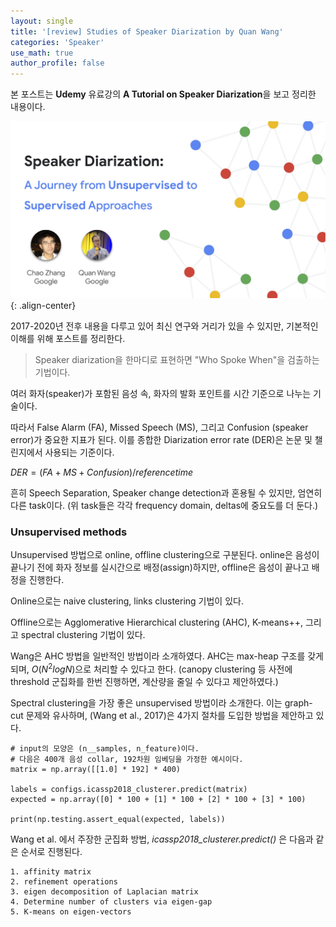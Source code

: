 ```yaml
---
layout: single
title: '[review] Studies of Speaker Diarization by Quan Wang'
categories: 'Speaker'
use_math: true
author_profile: false
---
```


본 포스트는 **Udemy** 유료강의 **A Tutorial on Speaker Diarization**을 보고 정리한 내용이다.

![ECAPA_TDNN](/assets/images/2024-11-06-SD_slide1.jpg){: .align-center}

2017-2020년 전후 내용을 다루고 있어 최신 연구와 거리가 있을 수 있지만, 기본적인 이해를 위해 포스트를 정리한다.

> <span style="font-size: 14px;"> Speaker diarization을 한마디로 표현하면 "Who Spoke When"을 검출하는 기법이다. </span>

여러 화자(speaker)가 포함된 음성 속, 화자의 발화 포인트를 시간 기준으로 나누는 기술이다.

따라서 False Alarm (FA), Missed Speech (MS), 그리고 Confusion (speaker error)가 중요한 지표가 된다. 이를 종합한 Diarization error rate (DER)은 논문 및 챌린지에서 사용되는 기준이다.

$DER = (FA + MS + Confusion) / reference time$

흔히 Speech Separation, Speaker change detection과 혼용될 수 있지만, 엄연히 다른 task이다. (위 task들은 각각 frequency domain, deltas에 중요도를 더 둔다.)

### Unsupervised methods

Unsupervised 방법으로 online, offline clustering으로 구분된다. online은 음성이 끝나기 전에 화자 정보를 실시간으로 배정(assign)하지만, offline은 음성이 끝나고 배정을 진행한다.

Online으로는 naive clustering, links clustering 기법이 있다.

Offline으로는 Agglomerative Hierarchical clustering (AHC), K-means++, 그리고 spectral clustering 기법이 있다.

Wang은 AHC 방법을 일반적인 방법이라 소개하였다. AHC는 max-heap 구조를 갖게 되며, $O(N^2logN)$으로 처리할 수 있다고 한다. (canopy clustering 등 사전에 threshold 군집화를 한번 진행하면, 계산량을 줄일 수 있다고 제안하였다.)

Spectral clustering을 가장 좋은 unsupervised 방법이라 소개한다. 이는 graph-cut 문제와 유사하며, (Wang et al., 2017)은 4가지 절차를 도입한 방법을 제안하고 있다.

```
# input의 모양은 (n__samples, n_feature)이다. 
# 다음은 400개 음성 collar, 192차원 임베딩을 가정한 예시이다.
matrix = np.array([[1.0] * 192] * 400)

labels = configs.icassp2018_clusterer.predict(matrix)
expected = np.array([0] * 100 + [1] * 100 + [2] * 100 + [3] * 100)

print(np.testing.assert_equal(expected, labels))
```

Wang et al. 에서 주장한 군집화 방법, *icassp2018_clusterer.predict()* 은 다음과 같은 순서로 진행된다.

```
1. affinity matrix
2. refinement operations
3. eigen decomposition of Laplacian matrix
4. Determine number of clusters via eigen-gap
5. K-means on eigen-vectors
```